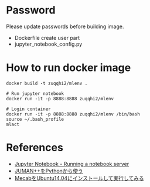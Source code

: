 # Password

Please update passwords before building image.

- Dockerfile create user part
- jupyter_notebook_config.py

# How to run docker image

    docker build -t zuqqhi2/mlenv .

    # Run jupyter notebook
    docker run -it -p 8888:8888 zuqqhi2/mlenv

    # Login container
    docker run -it -p 8888:8888 zuqqhi2/mlenv /bin/bash
    source ~/.bash_profile
    mlact

# References

- [Jupyter Notebook - Running a notebook server](http://jupyter-notebook.readthedocs.io/en/latest/public_server.html)
- [JUMAN++をPythonから使う](http://qiita.com/riverwell/items/7a85ebf95647eaf18a6c)
- [MecabをUbuntu14.04にインストールして実行してみる](https://foolean.net/p/22)
